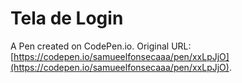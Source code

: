# Tela de Login

A Pen created on CodePen.io. Original URL: [https://codepen.io/samueelfonsecaaa/pen/xxLpJjO](https://codepen.io/samueelfonsecaaa/pen/xxLpJjO).


